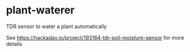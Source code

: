 # plant-waterer
TDR sensor to water a plant automatically

See https://hackaday.io/project/193184-tdr-soil-moisture-sensor for more details

